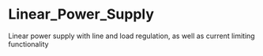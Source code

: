 # Linear_Power_Supply
Linear power supply with line and load regulation, as well as current limiting functionality
